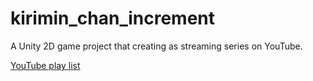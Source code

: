 # kirimin_chan_increment
A Unity 2D game project that creating as streaming series on YouTube.

[YouTube play list](https://www.youtube.com/playlist?list=PLk4Im9VpTno9zXKhNDZn4kfz-pG2Yf-Uz)
